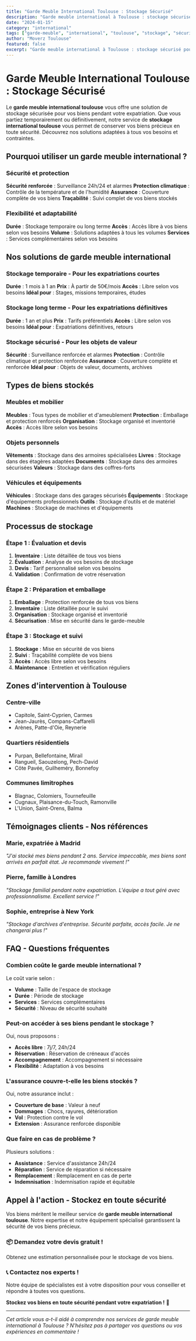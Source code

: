 ```yaml
---
title: "Garde Meuble International Toulouse : Stockage Sécurisé"
description: "Garde meuble international à Toulouse : stockage sécurisé pour vos biens pendant votre expatriation. Solutions temporaires et long terme. Devis gratuit."
date: "2024-01-15"
category: "international"
tags: ["garde-meuble", "international", "toulouse", "stockage", "sécurisé"]
author: "Moverz Toulouse"
featured: false
excerpt: "Garde meuble international à Toulouse : stockage sécurisé pour vos biens pendant votre expatriation. Solutions temporaires et long terme."
---
```


# Garde Meuble International Toulouse : Stockage Sécurisé

Le **garde meuble international toulouse** vous offre une solution de stockage sécurisée pour vos biens pendant votre expatriation. Que vous partiez temporairement ou définitivement, notre service de **stockage international toulouse** vous permet de conserver vos biens précieux en toute sécurité. Découvrez nos solutions adaptées à tous vos besoins et contraintes.

## Pourquoi utiliser un garde meuble international ?

### Sécurité et protection

**Sécurité renforcée** : Surveillance 24h/24 et alarmes
**Protection climatique** : Contrôle de la température et de l'humidité
**Assurance** : Couverture complète de vos biens
**Traçabilité** : Suivi complet de vos biens stockés

### Flexibilité et adaptabilité

**Durée** : Stockage temporaire ou long terme
**Accès** : Accès libre à vos biens selon vos besoins
**Volume** : Solutions adaptées à tous les volumes
**Services** : Services complémentaires selon vos besoins

## Nos solutions de garde meuble international

### Stockage temporaire - Pour les expatriations courtes

**Durée** : 1 mois à 1 an
**Prix** : À partir de 50€/mois
**Accès** : Libre selon vos besoins
**Idéal pour** : Stages, missions temporaires, études

### Stockage long terme - Pour les expatriations définitives

**Durée** : 1 an et plus
**Prix** : Tarifs préférentiels
**Accès** : Libre selon vos besoins
**Idéal pour** : Expatriations définitives, retours

### Stockage sécurisé - Pour les objets de valeur

**Sécurité** : Surveillance renforcée et alarmes
**Protection** : Contrôle climatique et protection renforcée
**Assurance** : Couverture complète et renforcée
**Idéal pour** : Objets de valeur, documents, archives

## Types de biens stockés

### Meubles et mobilier

**Meubles** : Tous types de mobilier et d'ameublement
**Protection** : Emballage et protection renforcés
**Organisation** : Stockage organisé et inventorié
**Accès** : Accès libre selon vos besoins

### Objets personnels

**Vêtements** : Stockage dans des armoires spécialisées
**Livres** : Stockage dans des étagères adaptées
**Documents** : Stockage dans des armoires sécurisées
**Valeurs** : Stockage dans des coffres-forts

### Véhicules et équipements

**Véhicules** : Stockage dans des garages sécurisés
**Équipements** : Stockage d'équipements professionnels
**Outils** : Stockage d'outils et de matériel
**Machines** : Stockage de machines et d'équipements

## Processus de stockage

### Étape 1 : Évaluation et devis

1. **Inventaire** : Liste détaillée de tous vos biens
2. **Évaluation** : Analyse de vos besoins de stockage
3. **Devis** : Tarif personnalisé selon vos besoins
4. **Validation** : Confirmation de votre réservation

### Étape 2 : Préparation et emballage

1. **Emballage** : Protection renforcée de tous vos biens
2. **Inventaire** : Liste détaillée pour le suivi
3. **Organisation** : Stockage organisé et inventorié
4. **Sécurisation** : Mise en sécurité dans le garde-meuble

### Étape 3 : Stockage et suivi

1. **Stockage** : Mise en sécurité de vos biens
2. **Suivi** : Traçabilité complète de vos biens
3. **Accès** : Accès libre selon vos besoins
4. **Maintenance** : Entretien et vérification réguliers

## Zones d'intervention à Toulouse

### Centre-ville
- Capitole, Saint-Cyprien, Carmes
- Jean-Jaurès, Compans-Caffarelli
- Arènes, Patte-d'Oie, Reynerie

### Quartiers résidentiels
- Purpan, Bellefontaine, Mirail
- Rangueil, Saouzelong, Pech-David
- Côte Pavée, Guilheméry, Bonnefoy

### Communes limitrophes
- Blagnac, Colomiers, Tournefeuille
- Cugnaux, Plaisance-du-Touch, Ramonville
- L'Union, Saint-Orens, Balma

## Témoignages clients - Nos références

### Marie, expatriée à Madrid
*"J'ai stocké mes biens pendant 2 ans. Service impeccable, mes biens sont arrivés en parfait état. Je recommande vivement !"*

### Pierre, famille à Londres
*"Stockage familial pendant notre expatriation. L'équipe a tout géré avec professionnalisme. Excellent service !"*

### Sophie, entreprise à New York
*"Stockage d'archives d'entreprise. Sécurité parfaite, accès facile. Je ne changerai plus !"*

## FAQ - Questions fréquentes

### Combien coûte le garde meuble international ?

Le coût varie selon :
- **Volume** : Taille de l'espace de stockage
- **Durée** : Période de stockage
- **Services** : Services complémentaires
- **Sécurité** : Niveau de sécurité souhaité

### Peut-on accéder à ses biens pendant le stockage ?

Oui, nous proposons :
- **Accès libre** : 7j/7, 24h/24
- **Réservation** : Réservation de créneaux d'accès
- **Accompagnement** : Accompagnement si nécessaire
- **Flexibilité** : Adaptation à vos besoins

### L'assurance couvre-t-elle les biens stockés ?

Oui, notre assurance inclut :
- **Couverture de base** : Valeur à neuf
- **Dommages** : Chocs, rayures, détérioration
- **Vol** : Protection contre le vol
- **Extension** : Assurance renforcée disponible

### Que faire en cas de problème ?

Plusieurs solutions :
- **Assistance** : Service d'assistance 24h/24
- **Réparation** : Service de réparation si nécessaire
- **Remplacement** : Remplacement en cas de perte
- **Indemnisation** : Indemnisation rapide et équitable

## Appel à l'action - Stockez en toute sécurité

Vos biens méritent le meilleur service de **garde meuble international toulouse**. Notre expertise et notre équipement spécialisé garantissent la sécurité de vos biens précieux.

### 📦 **Demandez votre devis gratuit !**

Obtenez une estimation personnalisée pour le stockage de vos biens.

### 📞 **Contactez nos experts !**

Notre équipe de spécialistes est à votre disposition pour vous conseiller et répondre à toutes vos questions.

**Stockez vos biens en toute sécurité pendant votre expatriation !** 🚚

---

*Cet article vous a-t-il aidé à comprendre nos services de garde meuble international à Toulouse ? N'hésitez pas à partager vos questions ou vos expériences en commentaire !*

